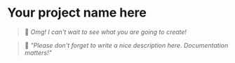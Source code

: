 # Your project name here 
>:japanese_ogre: *Omg! I can't wait to see what you are going to create!*

>:japanese_goblin: *"Please don't forget to write a nice description here. Documentation matters!"*
